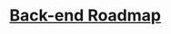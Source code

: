 # [Back-end Roadmap](https://github.com/kamranahmedse/developer-roadmap#user-content-back-end-roadmap)
